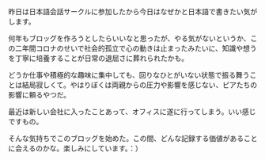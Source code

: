 昨日は日本語会話サークルに参加したから今日はなぜかと日本語で書きたい気がします。

何年もブロッグを作ろうとしたらいいなと思ったが、やる気がないというか、この二年間コロナのせいで社会的孤立で心の動きは止まったみたいに、知識や想うを丁寧に培養することが日常の退屈さに葬れられたかも。

どうか仕事や積極的な趣味に集中しても、回りなひとがいない状態で振る舞うことは結局寂しくて。やはりぼくは両親からの圧力や影響を感じない、ピアたちの影響に頼るやつだ。

最近は新しい会社に入ったことあって、オフィスに遂に行ってしまう。いい感じですもの。

そんな気持ちでこのブロッグを始めた。この間、どんな記録する価値があることに会えるのかな。楽しみにしています。：）
